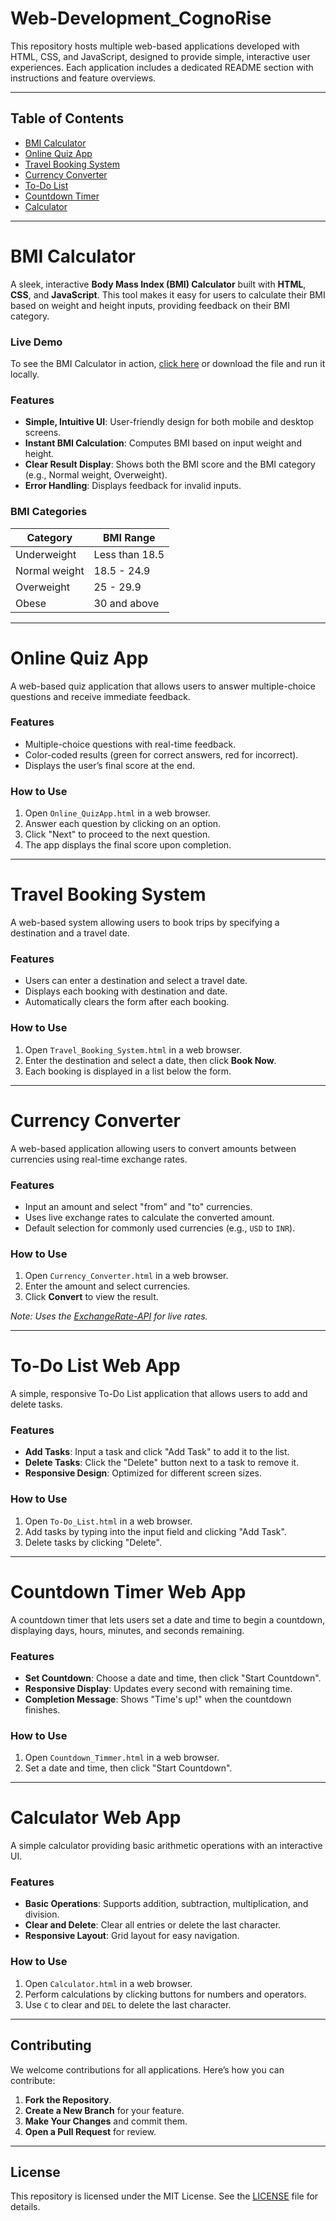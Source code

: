# Web-Development_CognoRise

This repository hosts multiple web-based applications developed with HTML, CSS, and JavaScript, designed to provide simple, interactive user experiences. Each application includes a dedicated README section with instructions and feature overviews.

---

## Table of Contents

- [BMI Calculator](#bmi-calculator)
- [Online Quiz App](#online-quiz-app)
- [Travel Booking System](#travel-booking-system)
- [Currency Converter](#currency-converter)
- [To-Do List](#to-do-list-web-app)
- [Countdown Timer](#countdown-timer-web-app)
- [Calculator](#calculator-web-app)

---

# BMI Calculator

A sleek, interactive **Body Mass Index (BMI) Calculator** built with **HTML**, **CSS**, and **JavaScript**. This tool makes it easy for users to calculate their BMI based on weight and height inputs, providing feedback on their BMI category.

### Live Demo

To see the BMI Calculator in action, [click here](https://yourusername.github.io/BMI_Calculator/) or download the file and run it locally.

### Features

- **Simple, Intuitive UI**: User-friendly design for both mobile and desktop screens.
- **Instant BMI Calculation**: Computes BMI based on input weight and height.
- **Clear Result Display**: Shows both the BMI score and the BMI category (e.g., Normal weight, Overweight).
- **Error Handling**: Displays feedback for invalid inputs.

### BMI Categories

| Category       | BMI Range            |
|----------------|----------------------|
| Underweight    | Less than 18.5       |
| Normal weight  | 18.5 - 24.9          |
| Overweight     | 25 - 29.9            |
| Obese          | 30 and above         |

---

# Online Quiz App

A web-based quiz application that allows users to answer multiple-choice questions and receive immediate feedback.

### Features

- Multiple-choice questions with real-time feedback.
- Color-coded results (green for correct answers, red for incorrect).
- Displays the user’s final score at the end.

### How to Use

1. Open `Online_QuizApp.html` in a web browser.
2. Answer each question by clicking on an option.
3. Click "Next" to proceed to the next question.
4. The app displays the final score upon completion.

---

# Travel Booking System

A web-based system allowing users to book trips by specifying a destination and a travel date.

### Features

- Users can enter a destination and select a travel date.
- Displays each booking with destination and date.
- Automatically clears the form after each booking.

### How to Use

1. Open `Travel_Booking_System.html` in a web browser.
2. Enter the destination and select a date, then click **Book Now**.
3. Each booking is displayed in a list below the form.

---

# Currency Converter

A web-based application allowing users to convert amounts between currencies using real-time exchange rates.

### Features

- Input an amount and select "from" and "to" currencies.
- Uses live exchange rates to calculate the converted amount.
- Default selection for commonly used currencies (e.g., `USD` to `INR`).

### How to Use

1. Open `Currency_Converter.html` in a web browser.
2. Enter the amount and select currencies.
3. Click **Convert** to view the result.

*Note: Uses the [ExchangeRate-API](https://www.exchangerate-api.com) for live rates.*

---

# To-Do List Web App

A simple, responsive To-Do List application that allows users to add and delete tasks.

### Features

- **Add Tasks**: Input a task and click "Add Task" to add it to the list.
- **Delete Tasks**: Click the "Delete" button next to a task to remove it.
- **Responsive Design**: Optimized for different screen sizes.

### How to Use

1. Open `To-Do_List.html` in a web browser.
2. Add tasks by typing into the input field and clicking "Add Task".
3. Delete tasks by clicking "Delete".

---

# Countdown Timer Web App

A countdown timer that lets users set a date and time to begin a countdown, displaying days, hours, minutes, and seconds remaining.

### Features

- **Set Countdown**: Choose a date and time, then click "Start Countdown".
- **Responsive Display**: Updates every second with remaining time.
- **Completion Message**: Shows "Time's up!" when the countdown finishes.

### How to Use

1. Open `Countdown_Timmer.html` in a web browser.
2. Set a date and time, then click "Start Countdown".

---

# Calculator Web App

A simple calculator providing basic arithmetic operations with an interactive UI.

### Features

- **Basic Operations**: Supports addition, subtraction, multiplication, and division.
- **Clear and Delete**: Clear all entries or delete the last character.
- **Responsive Layout**: Grid layout for easy navigation.

### How to Use

1. Open `Calculator.html` in a web browser.
2. Perform calculations by clicking buttons for numbers and operators.
3. Use `C` to clear and `DEL` to delete the last character.

---

## Contributing

We welcome contributions for all applications. Here’s how you can contribute:

1. **Fork the Repository**.
2. **Create a New Branch** for your feature.
3. **Make Your Changes** and commit them.
4. **Open a Pull Request** for review.

---

## License

This repository is licensed under the MIT License. See the [LICENSE](LICENSE) file for details.


